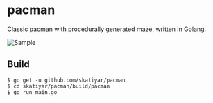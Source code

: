 # pacman

Classic pacman with procedurally generated maze, written in Golang.

![Sample](https://raw.githubusercontent.com/skatiyar/pacman/master/pacman.gif)

## Build

```
$ go get -u github.com/skatiyar/pacman
$ cd skatiyar/pacman/build/pacman
$ go run main.go
```